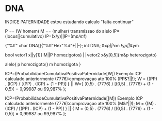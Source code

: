 # DNA
INDICE PATERNIDADE
estou estudando calculo
"falta continuar"

P == (W homem)
M ==  (mulher)
transmissao do alelo
IP=(locus[]cumulativo)
IP=(x/y)||IP=(m*p/m*f)

{"%lf" 
char DNA[]{"%lf"Hex"%d"+||-};
int DNA;
&x*p||!x*m
!y*p||&y*m

bool
vetor1 x||y[1]{ M||P homozigotos}
||
vetor2 x&y[0,5]{m&p heterozigoto} 

alelo{
p homozigoto() 
m homozigota
}

ICP=(ProbabilidadeCumulativaPositivaPaternidade[W])
Exemplo 
ICP calculado anteriormente 
(7776):comprovaçao ate 100%
(PP&?||!); 
W = {(PP) . (ICP) / [(PP) . (ICP) + (1 - PP)] } || W={ (0,5) . (7776) / [(0,5) . (7776) + (1 - 0,5)] = 0,99987 ou 99,987% };

ICP=(ProbabilidadeCumulativaPositivaPaternidade[[M])
Exemplo 
ICP calculado anteriormente 
(7776):comprovaçao ate 100%
(M&?||!); 
M = {(M) . (ICP) / [(PP) . (ICP) + (1 - PP)] } || {  M = (0,5) . (7776) / [(0,5) . (7776) + (1 - 0,5)] = 0,99987 ou 99,987% };
